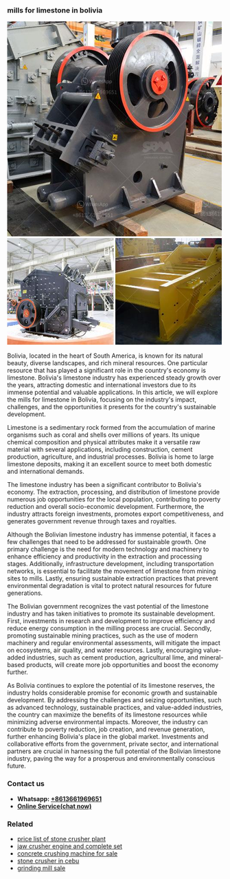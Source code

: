 <h3>mills for limestone in bolivia</h3><img src='1706773409.jpg' alt=''><p>Bolivia, located in the heart of South America, is known for its natural beauty, diverse landscapes, and rich mineral resources. One particular resource that has played a significant role in the country's economy is limestone. Bolivia's limestone industry has experienced steady growth over the years, attracting domestic and international investors due to its immense potential and valuable applications. In this article, we will explore the mills for limestone in Bolivia, focusing on the industry's impact, challenges, and the opportunities it presents for the country's sustainable development.</p><p>Limestone is a sedimentary rock formed from the accumulation of marine organisms such as coral and shells over millions of years. Its unique chemical composition and physical attributes make it a versatile raw material with several applications, including construction, cement production, agriculture, and industrial processes. Bolivia is home to large limestone deposits, making it an excellent source to meet both domestic and international demands.</p><p>The limestone industry has been a significant contributor to Bolivia's economy. The extraction, processing, and distribution of limestone provide numerous job opportunities for the local population, contributing to poverty reduction and overall socio-economic development. Furthermore, the industry attracts foreign investments, promotes export competitiveness, and generates government revenue through taxes and royalties.</p><p>Although the Bolivian limestone industry has immense potential, it faces a few challenges that need to be addressed for sustainable growth. One primary challenge is the need for modern technology and machinery to enhance efficiency and productivity in the extraction and processing stages. Additionally, infrastructure development, including transportation networks, is essential to facilitate the movement of limestone from mining sites to mills. Lastly, ensuring sustainable extraction practices that prevent environmental degradation is vital to protect natural resources for future generations.</p><p>The Bolivian government recognizes the vast potential of the limestone industry and has taken initiatives to promote its sustainable development. First, investments in research and development to improve efficiency and reduce energy consumption in the milling process are crucial. Secondly, promoting sustainable mining practices, such as the use of modern machinery and regular environmental assessments, will mitigate the impact on ecosystems, air quality, and water resources. Lastly, encouraging value-added industries, such as cement production, agricultural lime, and mineral-based products, will create more job opportunities and boost the economy further.</p><p>As Bolivia continues to explore the potential of its limestone reserves, the industry holds considerable promise for economic growth and sustainable development. By addressing the challenges and seizing opportunities, such as advanced technology, sustainable practices, and value-added industries, the country can maximize the benefits of its limestone resources while minimizing adverse environmental impacts. Moreover, the industry can contribute to poverty reduction, job creation, and revenue generation, further enhancing Bolivia's place in the global market. Investments and collaborative efforts from the government, private sector, and international partners are crucial in harnessing the full potential of the Bolivian limestone industry, paving the way for a prosperous and environmentally conscious future.</p><h3>Contact us</h3><ul><li><strong>Whatsapp:&nbsp;<a href="https://wa.me/8613661969651">+8613661969651</a></strong></li><li><a href="https://swt.shibang-china.com/?git&amp;zhl&amp;mills for limestone in bolivia"><strong>Online Service(chat now)</strong></a></li></ul><h3>Related</h3><ul><li><a href='price list of stone crusher plant.md'>price list of stone crusher plant</a></li><li><a href='jaw crusher engine and complete set.md'>jaw crusher engine and complete set</a></li><li><a href='concrete crushing machine for sale.md'>concrete crushing machine for sale</a></li><li><a href='stone crusher in cebu.md'>stone crusher in cebu</a></li><li><a href='grinding mill sale.md'>grinding mill sale</a></li></ul>